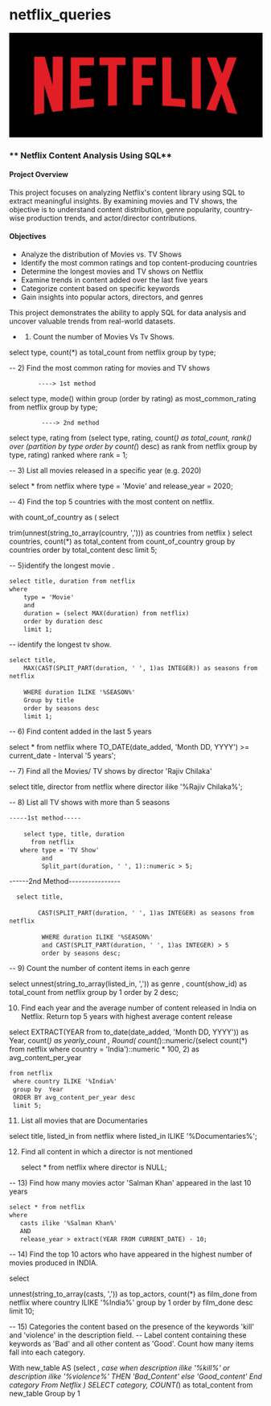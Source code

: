 # netflix_queries

![netflix_pnf](https://github.com/Firdousrahmani/netflix_queries/blob/main/%7BAD3D3A23-A3E3-485F-8566-638D79BE3D33%7D.png)


### ** Netflix Content Analysis Using SQL**    

  

#### **Project Overview**  

This project focuses on analyzing Netflix's content library using SQL to extract meaningful insights. By examining movies and TV shows, the objective is to understand content distribution,
genre popularity, country-wise production trends, and actor/director contributions.  

#### **Objectives**  
- Analyze the distribution of Movies vs. TV Shows  
- Identify the most common ratings and top content-producing countries  
- Determine the longest movies and TV shows on Netflix  
- Examine trends in content added over the last five years  
- Categorize content based on specific keywords  
- Gain insights into popular actors, directors, and genres  

This project demonstrates the ability to apply SQL for data analysis and uncover valuable trends from real-world datasets.



* 1) Count the number of Movies Vs Tv Shows.

select type,
count(*) as total_count
from netflix
group by type;

-- 2) Find the most common rating for movies and TV shows

            ----> 1st method

select
    type,
       mode() within group (order by rating) as most_common_rating
	   from netflix
	 group by type; 

	         ----> 2nd method
			 
select type, rating
from
(select 
      type,
	  rating,
	  count(*) as total_count,
	  rank() over (partition by
	  type order by count(*) desc) as rank
from netflix
group by type, rating) ranked
 where rank = 1;
 

-- 3) List all movies released in a specific year (e.g. 2020)

select *
from netflix
where type = 'Movie'
      and
      release_year = 2020;


-- 4) Find the top 5 countries with the most content on netflix.


 with count_of_country as (
  select

  trim(unnest(string_to_array(country, ','))) as countries
     from netflix
 )
 select countries, count(*) as total_content
 from count_of_country
 group by countries
 order by total_content desc
 limit 5;
 

-- 5)identify the longest movie .

    select title, duration from netflix
    where
        type = 'Movie'
        and
        duration = (select MAX(duration) from netflix) 
        order by duration desc
        limit 1;

   -- identify the longest  tv  show.
    
	select title,
        MAX(CAST(SPLIT_PART(duration, ' ', 1)as INTEGER)) as seasons from netflix
		
		WHERE duration ILIKE '%SEASON%'  
        Group by title
		order by seasons desc
		limit 1;


-- 6) Find content added in the last 5 years
  
  
  select * from netflix
  where
       TO_DATE(date_added, 'Month DD, YYYY') >= current_date - Interval '5 years';


-- 7) Find all the Movies/ TV shows by director 'Rajiv Chilaka'


select title, director 
from netflix
where director ilike '%Rajiv Chilaka%';


-- 8) List all TV shows with more than 5 seasons

	-----1st method-----
		
        select type, title, duration
          from netflix
       where type = 'TV Show'
             and 
	         Split_part(duration, ' ', 1)::numeric > 5;

   ------2nd Method----------------

	  select title,
	 
            CAST(SPLIT_PART(duration, ' ', 1)as INTEGER) as seasons from netflix
		
		     WHERE duration ILIKE '%SEASON%'  
             and CAST(SPLIT_PART(duration, ' ', 1)as INTEGER) > 5
		     order by seasons desc;


-- 9) Count the number of content items in each genre 

  select 
      unnest(string_to_array(listed_in, ',')) as  genre ,
      count(show_id) as total_count
  from netflix
  group by 1
  order by 2 desc;


10) Find each year and the average number of content released in India on Netflix.
 Return top 5 years with highest average content release 

  select 
      EXTRACT(YEAR from to_date(date_added, 'Month DD, YYYY')) as Year,
	  count(*) as yearly_count ,
	  Round(
        count(*)::numeric/(select count(*) from netflix where country = 'India')::numeric * 100, 2)
        as avg_content_per_year
 
    from netflix
     where country ILIKE '%India%'
     group by  Year 
	 ORDER BY avg_content_per_year desc
	 limit 5;
	  



11) List all movies that are Documentaries

   select title, listed_in from netflix
   where
      listed_in ILIKE '%Documentaries%';


12) Find all content  in which a  director is not mentioned

      select * from netflix
      where 
          director is NULL;

-- 13) Find how many movies actor 'Salman Khan' appeared in the last 10 years

    select * from netflix
    where 
	   casts ilike '%Salman Khan%'
	   AND 
	   release_year > extract(YEAR FROM CURRENT_DATE) - 10;

	
-- 14) Find the top 10 actors who have appeared in the highest number of movies produced in INDIA.


  select 
  
  unnest(string_to_array(casts, ',')) as top_actors,
     count(*) as film_done
	 from netflix
	 where country ILIKE '%India%'
     group by 1
	 order by film_done desc
	 limit 10;
   

-- 15) Categories the content based on the presence of the keywords 'kill' and 'violence' in the description field.
-- Label content containing these keywords as 'Bad' and all other content as 'Good'. Count how many items fall into each category.

With new_table
AS
(select *,
      case
	  when
      description ilike '%kill%' 
      or
	  description ilike '%violence%' THEN 'Bad_Content'
      else 'Good_content'
  End category
From Netflix 
)
SELECT 
    category,
	COUNT(*) as total_content
from new_table
Group by 1

